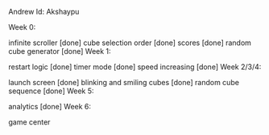 Andrew Id: Akshaypu

Week 0:

infinite scroller [done]
cube selection order [done]
scores [done]
random cube generator [done]
Week 1:

restart logic [done]
timer mode [done]
speed increasing [done]
Week 2/3/4:

launch screen [done]
blinking and smiling cubes [done]
random cube sequence [done]
Week 5:

analytics [done]
Week 6:

game center
